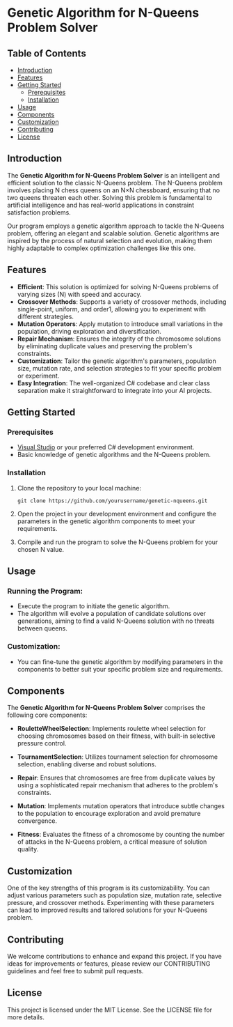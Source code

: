 # Genetic Algorithm for N-Queens Problem Solver

## Table of Contents

- [Introduction](#introduction)
- [Features](#features)
- [Getting Started](#getting-started)
  - [Prerequisites](#prerequisites)
  - [Installation](#installation)
- [Usage](#usage)
- [Components](#components)
- [Customization](#customization)
- [Contributing](#contributing)
- [License](#license)

## Introduction

The **Genetic Algorithm for N-Queens Problem Solver** is an intelligent and efficient solution to the classic N-Queens problem. The N-Queens problem involves placing N chess queens on an N×N chessboard, ensuring that no two queens threaten each other. Solving this problem is fundamental to artificial intelligence and has real-world applications in constraint satisfaction problems.

Our program employs a genetic algorithm approach to tackle the N-Queens problem, offering an elegant and scalable solution. Genetic algorithms are inspired by the process of natural selection and evolution, making them highly adaptable to complex optimization challenges like this one.

## Features

- **Efficient**: This solution is optimized for solving N-Queens problems of varying sizes (N) with speed and accuracy.
- **Crossover Methods**: Supports a variety of crossover methods, including single-point, uniform, and order1, allowing you to experiment with different strategies.
- **Mutation Operators**: Apply mutation to introduce small variations in the population, driving exploration and diversification.
- **Repair Mechanism**: Ensures the integrity of the chromosome solutions by eliminating duplicate values and preserving the problem's constraints.
- **Customization**: Tailor the genetic algorithm's parameters, population size, mutation rate, and selection strategies to fit your specific problem or experiment.
- **Easy Integration**: The well-organized C# codebase and clear class separation make it straightforward to integrate into your AI projects.

## Getting Started

### Prerequisites

- [Visual Studio](https://visualstudio.microsoft.com/) or your preferred C# development environment.
- Basic knowledge of genetic algorithms and the N-Queens problem.

### Installation

1. Clone the repository to your local machine:

   ```shell
   git clone https://github.com/yourusername/genetic-nqueens.git

2. Open the project in your development environment and configure the parameters in the genetic algorithm components to meet your requirements.

3. Compile and run the program to solve the N-Queens problem for your chosen N value.

## Usage
### Running the Program:

- Execute the program to initiate the genetic algorithm.
- The algorithm will evolve a population of candidate solutions over generations, aiming to find a valid N-Queens solution with no threats between queens.
  
### Customization:

- You can fine-tune the genetic algorithm by modifying parameters in the components to better suit your specific problem size and requirements.

## Components
The **Genetic Algorithm for N-Queens Problem Solver** comprises the following core components:

- **RouletteWheelSelection**: Implements roulette wheel selection for choosing chromosomes based on their fitness, with built-in selective pressure control.

- **TournamentSelection**: Utilizes tournament selection for chromosome selection, enabling diverse and robust solutions.

- **Repair**: Ensures that chromosomes are free from duplicate values by using a sophisticated repair mechanism that adheres to the problem's constraints.

- **Mutation**: Implements mutation operators that introduce subtle changes to the population to encourage exploration and avoid premature convergence.

- **Fitness**: Evaluates the fitness of a chromosome by counting the number of attacks in the N-Queens problem, a critical measure of solution quality.

## Customization
One of the key strengths of this program is its customizability. You can adjust various parameters such as population size, mutation rate, selective pressure, and crossover methods. Experimenting with these parameters can lead to improved results and tailored solutions for your N-Queens problem.

## Contributing
We welcome contributions to enhance and expand this project. If you have ideas for improvements or features, please review our CONTRIBUTING guidelines and feel free to submit pull requests.

## License
This project is licensed under the MIT License. See the LICENSE file for more details.
